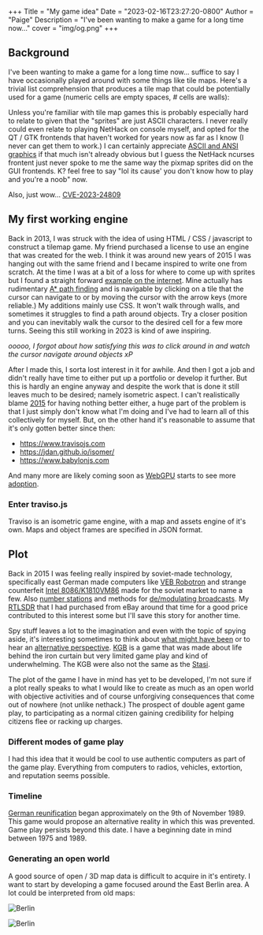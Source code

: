 +++
Title = "My game idea"
Date = "2023-02-16T23:27:20-0800"
Author = "Paige"
Description = "I've been wanting to make a game for a long time now..."
cover = "img/og.png"
+++

<script src="https://www.travisojs.com/examples/js/pixi.min.js"></script>
<script src="/traviso/traviso.js"></script>


<style>
    .post-inner {
        width:100%;
    }
</style>

## Background

I've been wanting to make a game for a long time now... suffice to say I have occasionally played around with some things like tile maps. Here's a trivial list comprehension that produces a tile map that could be potentially used for a game (numeric cells are empty spaces, *#* cells are walls):

<script src="https://gist.github.com/paigeadelethompson/939772f6f90d548a86af4cbf701d3f1c.js"></script>

Unless you're familiar with tile map games this is probably especially hard to relate to given that the "sprites" are just ASCII characters. I never really could even relate to playing NetHack on console myself, and opted for the QT / GTK frontends that haven't worked for years now as far as I know (I never can get them to work.) I can certainly appreciate [ASCII and ANSI graphics](http://localhost:1313/posts/animation/) if that much isn't already obvious but I guess the NetHack ncurses frontent just never spoke to me the same way the pixmap sprites did on the GUI frontends. K? feel free to say "lol its cause' you don't know how to play and you're a noob" now. 

Also, just wow... [CVE-2023-24809](https://www.nethack.org/security/CVE-2023-24809.html)

<style>
    .gist .gist-meta a {
        color: white;
        font-weight: unset;
        
    }
    .gist .gist-meta {
        background-color: #272822;
        font-family: unset;
        font-size: unset;        
    }
    .gist {        
        background-color: #272822;
        box-shadow: 4px 4px 0 0 #212529;
        margin-bottom: 12px;
    }
    .gist-file { 
        background-color: #272822;
    }
    .gist .gist-file {
        border: unset;
        font-family: unset;
        font-size: unset;        
    }
    .gist .gist-data {
        background-color: #272822;
        border: unset;            
    }
</style>   

## My first working engine

Back in 2013, I was struck with the idea of using HTML / CSS / javascript to construct a tilemap game. My friend purchased a 
license to use an engine that was created for the web. I think it was around new years of 2015 I was hanging out with the same
friend and I became inspired to write one from scratch. At the time I was at a bit of a loss for where to come up with sprites but I found a straight forward [example on the internet](http://blog.sklambert.com/create-a-canvas-tileset-background/). Mine actually has rudimentary [A* path finding](https://en.wikipedia.org/wiki/A*_search_algorithm) and is navigable by clicking on a tile that the cursor can navigate to or by moving the cursor with the arrow keys (more reliable.) My additions mainly use CSS. It won't walk through walls, and sometimes it struggles to find a path around objects. Try a closer position and you can inevitably walk the cursor to the desired cell for a few more turns. Seeing this still working in 2023 is kind of awe inspiring.

<script async src="//jsfiddle.net/erratic/n4be8273/23/embed/result/"></script>
*ooooo, I forgot about how satisfying this was to click around in and watch the cursor navigate around objects xP*

After I made this, I sorta lost interest in it for awhile. And then I got a job and didn't really have time to either put up a portfolio or develop it further. But this is hardly an engine anyway and despite the work that is done it still leaves much to be desired; namely isometric aspect. I can't realistically blame [2015](https://www.travisojs.com/blog/tutorial/2015/03/15/basic-isometric-world.html) for having nothing better either, a huge part of the problem is that I just simply don't know what I'm doing and I've had to learn all of this collectively for myself. But, on the other hand it's reasonable to assume that it's only gotten better since then:

- https://www.travisojs.com
- https://jdan.github.io/isomer/
- https://www.babylonjs.com



And many more are likely coming soon as [WebGPU](https://en.wikipedia.org/wiki/WebGPU) starts to see more [adoption](https://doc.babylonjs.com/setup/support/webGPU).

### Enter traviso.js 
Traviso is an isometric game engine, with a map and assets engine of it's own. Maps and object frames are specified in JSON format.
<div id="game-root">
</div>
<script type="application/javascript">
    document.addEventListener("DOMContentLoaded", function(event) { 
        var pixiRoot = new PIXI.Application(800, 600, { backgroundColor : 0x6BACDE });
        document.getElementById("game-root").appendChild(pixiRoot.view);
        var instanceConfig =
        {
            mapDataPath : "/traviso_example/map.json",
            assetsToLoad: ["/traviso_example/assets_map.json", "/traviso_example/assets_characters.json"]
        };
        var engine = TRAVISO.getEngineInstance(instanceConfig);
        pixiRoot.stage.addChild(engine);
    });
</script>

## Plot
Back in 2015 I was feeling really inspired by soviet-made technology, specifically east German made computers like [VEB Robotron](https://youtu.be/2YuIdGqygjs?t=34) and strange counterfeit [Intel 8086/K1810VM86](https://en.wikipedia.org/wiki/K1810VM86) made for the soviet market to name a few. Also [number stations](https://youtu.be/WbhCeWtX9sg?t=502) and methods for [de/modulating broadcasts](https://en.wikipedia.org/wiki/Frequency-shift_keying). My [RTLSDR](https://www.ebay.com/itm/164826475832) that I had purchased from eBay around that time for a good price contributed to this interest some but I'll save this story for another time. 

Spy stuff leaves a lot to the imagination and even with the topic of spying aside, it's interesting sometimes to think about [what might have been](https://en.wikipedia.org/wiki/Rolanet) or to hear an [alternative perspective](https://www.youtube.com/watch?v=Oy8CrizjKh4). [KGB](https://en.wikipedia.org/wiki/KGB_(video_game)) is a game that was made about life behind the iron curtain but very limited game play and kind of underwhelming. The KGB were also not the same as the [Stasi](https://en.wikipedia.org/wiki/Stasi).

The plot of the game I have in mind has yet to be developed, I'm not sure if a plot really speaks to what I would like to create as much as an open world with objective activities and of course unforgiving consequences that come out of nowhere (not unlike nethack.) The prospect of double agent game play, to participating as a normal citizen gaining credibility for helping citizens flee or racking up charges. 

### Different modes of game play 
I had this idea that it would be cool to use authentic computers as part of the game play. Everything from computers to radios, vehicles, extortion, and reputation seems possible. 

### Timeline
[German reunification](https://en.wikipedia.org/wiki/German_reunification) began approximately on the 9th of November 1989. This game would propose an alternative reality in which this was prevented. Game play persists beyond this date. I have a beginning date in mind between 1975 and 1989.

### Generating an open world
A good source of open / 3D map data is difficult to acquire in it's entirety. I want to start by developing a game focused around the East Berlin area. A lot could be interpreted from old maps: 

![Berlin](https://c7.alamy.com/comp/2ABAYNF/berlin-wall-vintage-1960s-berlin-cold-war-propaganda-map-illustration-showing-the-berlin-wall-as-a-bricked-up-barrier-and-barbed-wire-surrounding-west-berlin-airports-government-buildings-factories-and-other-sites-are-shown-in-the-west-but-none-in-the-east-detailed-explanations-of-transportation-borders-and-border-crossing-are-provided-in-german-english-french-and-spanish-but-not-in-russian-the-map-was-published-by-the-press-and-information-office-of-the-state-of-berlin-in-1963-germany-2ABAYNF.jpg)

![Berlin](http://www.tundria.com/trams/DEU/Berlin-1980.png)